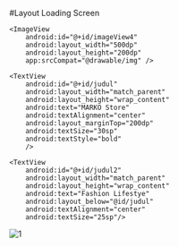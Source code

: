 #Layout Loading Screen
<?xml version="1.0" encoding="utf-8"?>
<RelativeLayout xmlns:android="http://schemas.android.com/apk/res/android"
    xmlns:app="http://schemas.android.com/apk/res-auto"
    xmlns:tools="http://schemas.android.com/tools"
    android:layout_width="match_parent"
    android:layout_height="match_parent"
    android:gravity="center"
    tools:context=".MainActivity">

    <ImageView
        android:id="@+id/imageView4"
        android:layout_width="500dp"
        android:layout_height="200dp"
        app:srcCompat="@drawable/img" />

    <TextView
        android:id="@+id/judul"
        android:layout_width="match_parent"
        android:layout_height="wrap_content"
        android:text="MARKO Store"
        android:textAlignment="center"
        android:layout_marginTop="200dp"
        android:textSize="30sp"
        android:textStyle="bold"
        />

    <TextView
        android:id="@+id/judul2"
        android:layout_width="match_parent"
        android:layout_height="wrap_content"
        android:text="Fashion Lifestye"
        android:layout_below="@id/judul"
        android:textAlignment="center"
        android:textSize="25sp"/>

</RelativeLayout>

![1](https://user-images.githubusercontent.com/101499377/236686815-8d37a7f6-4353-4914-a1e6-cb850b6949ed.png)

    
